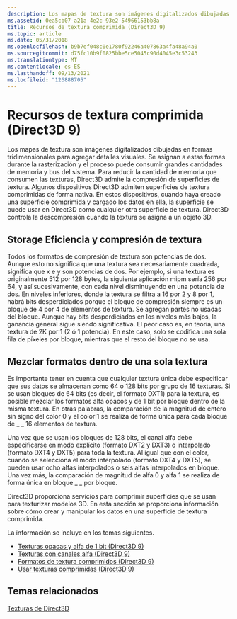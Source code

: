 ```yaml
---
description: Los mapas de textura son imágenes digitalizados dibujadas en formas tridimensionales para agregar detalles visuales.
ms.assetid: 0ea5cb07-a21a-4e2c-93e2-54966153bb8a
title: Recursos de textura comprimida (Direct3D 9)
ms.topic: article
ms.date: 05/31/2018
ms.openlocfilehash: b9b7ef048c0e1780f92246a407863a4fa48a94a0
ms.sourcegitcommit: d75fc10b9f0825bbe5ce5045c90d4045e3c53243
ms.translationtype: MT
ms.contentlocale: es-ES
ms.lasthandoff: 09/13/2021
ms.locfileid: "126888705"
---
```

# <a name="compressed-texture-resources-direct3d-9"></a>Recursos de textura comprimida (Direct3D 9)

Los mapas de textura son imágenes digitalizados dibujadas en formas tridimensionales para agregar detalles visuales. Se asignan a estas formas durante la rasterización y el proceso puede consumir grandes cantidades de memoria y bus del sistema. Para reducir la cantidad de memoria que consumen las texturas, Direct3D admite la compresión de superficies de textura. Algunos dispositivos Direct3D admiten superficies de textura comprimidas de forma nativa. En estos dispositivos, cuando haya creado una superficie comprimida y cargado los datos en ella, la superficie se puede usar en Direct3D como cualquier otra superficie de textura. Direct3D controla la descompresión cuando la textura se asigna a un objeto 3D.

## <a name="storage-efficiency-and-texture-compression"></a>Storage Eficiencia y compresión de textura

Todos los formatos de compresión de textura son potencias de dos. Aunque esto no significa que una textura sea necesariamente cuadrada, significa que x e y son potencias de dos. Por ejemplo, si una textura es originalmente 512 por 128 bytes, la siguiente aplicación mipm sería 256 por 64, y así sucesivamente, con cada nivel disminuyendo en una potencia de dos. En niveles inferiores, donde la textura se filtra a 16 por 2 y 8 por 1, habrá bits desperdiciados porque el bloque de compresión siempre es un bloque de 4 por 4 de elementos de textura. Se agregan partes no usadas del bloque. Aunque hay bits desperdiciados en los niveles más bajos, la ganancia general sigue siendo significativa. El peor caso es, en teoría, una textura de 2K por 1 (2 ó 1 potencia). En este caso, solo se codifica una sola fila de píxeles por bloque, mientras que el resto del bloque no se usa.

## <a name="mixing-formats-within-a-single-texture"></a>Mezclar formatos dentro de una sola textura

Es importante tener en cuenta que cualquier textura única debe especificar que sus datos se almacenan como 64 o 128 bits por grupo de 16 texturas. Si se usan bloques de 64 bits (es decir, el formato DXT1) para la textura, es posible mezclar los formatos alfa opacos y de 1 bit por bloque dentro de la misma textura. En otras palabras, la comparación de la magnitud de entero sin signo del color 0 y el color 1 se realiza de forma única para cada bloque de \_ \_ 16 elementos de textura.

Una vez que se usan los bloques de 128 bits, el canal alfa debe especificarse en modo explícito (formato DXT2 y DXT3) o interpolado (formato DXT4 y DXT5) para toda la textura. Al igual que con el color, cuando se selecciona el modo interpolado (formato DXT4 y DXT5), se pueden usar ocho alfas interpolados o seis alfas interpolados en bloque. Una vez más, la comparación de magnitud de alfa 0 y alfa 1 se realiza de forma única en bloque \_ \_ por bloque.

Direct3D proporciona servicios para comprimir superficies que se usan para texturizar modelos 3D. En esta sección se proporciona información sobre cómo crear y manipular los datos en una superficie de textura comprimida.

La información se incluye en los temas siguientes.

-   [Texturas opacas y alfa de 1 bit (Direct3D 9)](opaque-and-1-bit-alpha-textures.md)
-   [Texturas con canales alfa (Direct3D 9)](textures-with-alpha-channels.md)
-   [Formatos de textura comprimidos (Direct3D 9)](compressed-texture-formats.md)
-   [Usar texturas comprimidas (Direct3D 9)](using-compressed-textures.md)

## <a name="related-topics"></a>Temas relacionados

<dl> <dt>

[Texturas de Direct3D](direct3d-textures.md)
</dt> </dl>

 

 



